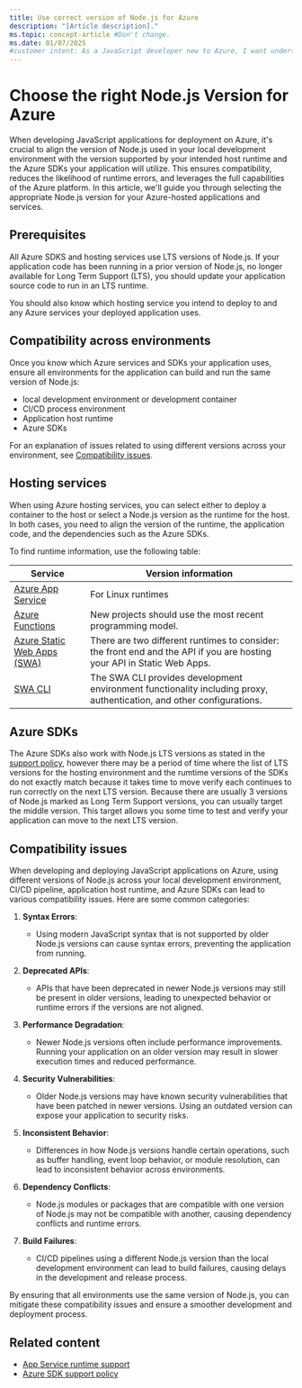 ```yaml
---
title: Use correct version of Node.js for Azure
description: "[Article description]."
ms.topic: concept-article #Don't change.
ms.date: 01/07/2025
#customer intent: As a JavaScript developer new to Azure, I want understand which version of Node.js to use for a hosting service or Azure sdk.
---
```

# Choose the right Node.js Version for Azure

When developing JavaScript applications for deployment on Azure, it's crucial to align the version of Node.js used in your local development environment with the version supported by your intended host runtime and the Azure SDKs your application will utilize. This ensures compatibility, reduces the likelihood of runtime errors, and leverages the full capabilities of the Azure platform. In this article, we'll guide you through selecting the appropriate Node.js version for your Azure-hosted applications and services.

## Prerequisites

All Azure SDKS and hosting services use LTS versions of Node.js. If your application code has been running in a prior version of Node.js, no longer available for Long Term Support (LTS), you should update your application source code to run in an LTS runtime. 

You should also know which hosting service you intend to deploy to and any Azure services your deployed application uses.

## Compatibility across environments

Once you know which Azure services and SDKs your application uses, ensure all environments for the application can build and run the same version of Node.js:

* local development environment or development container
* CI/CD process environment
* Application host runtime
* Azure SDKs

For an explanation of issues related to using different versions across your environment, see [Compatibility issues](#compatibility-issues). 

## Hosting services

When using Azure hosting services, you can select either to deploy a container to the host or select a Node.js version as the runtime for the host. In both cases, you need to align the version of the runtime, the application code, and the dependencies such as the Azure SDKs. 

To find runtime information, use the following table:

|Service|Version information|
|--|--|
|[Azure App Service](/Azure/app-service-linux-docs/blob/master/Runtime_Support/node_support.md#support-timeline)|For Linux runtimes|
|[Azure Functions](/azure/azure-functions/functions-reference-node?tabs=javascript%2Cwindows%2Cazure-cli&pivots=nodejs-model-v4#supported-versions)|New projects should use the most recent programming model.|
|[Azure Static Web Apps (SWA)](/azure/static-web-apps/languages-runtimes)|There are two different runtimes to consider: the front end and the API if you are hosting your API in Static Web Apps.|
|[SWA CLI](https://github.com/Azure/static-web-apps-cli/blob/main/package.json#L138)|The SWA CLI provides development environment functionality including proxy, authentication, and other configurations.|

## Azure SDKs

The Azure SDKs also work with Node.js LTS versions as stated in the [support policy](https://github.com/Azure/azure-sdk-for-js/blob/main/SUPPORT.md#microsoft-support-policy), however there may be a period of time where the list of LTS versions for the hosting environment and the rumtime versions of the SDKs do not exactly match because it takes time to move verify each continues to run correctly on the next LTS version. Because there are usually 3 versions of Node.js marked as Long Term Support versions, you can usually target the middle version. This target allows you some time to test and verify your application can move to the next LTS version. 

## Compatibility issues

When developing and deploying JavaScript applications on Azure, using different versions of Node.js across your local development environment, CI/CD pipeline, application host runtime, and Azure SDKs can lead to various compatibility issues. Here are some common categories:

1. **Syntax Errors**:
   - Using modern JavaScript syntax that is not supported by older Node.js versions can cause syntax errors, preventing the application from running.

2. **Deprecated APIs**:
   - APIs that have been deprecated in newer Node.js versions may still be present in older versions, leading to unexpected behavior or runtime errors if the versions are not aligned.

3. **Performance Degradation**:
   - Newer Node.js versions often include performance improvements. Running your application on an older version may result in slower execution times and reduced performance.

4. **Security Vulnerabilities**:
   - Older Node.js versions may have known security vulnerabilities that have been patched in newer versions. Using an outdated version can expose your application to security risks.

5. **Inconsistent Behavior**:
   - Differences in how Node.js versions handle certain operations, such as buffer handling, event loop behavior, or module resolution, can lead to inconsistent behavior across environments.

6. **Dependency Conflicts**:
   - Node.js modules or packages that are compatible with one version of Node.js may not be compatible with another, causing dependency conflicts and runtime errors.

7. **Build Failures**:
   - CI/CD pipelines using a different Node.js version than the local development environment can lead to build failures, causing delays in the development and release process.

By ensuring that all environments use the same version of Node.js, you can mitigate these compatibility issues and ensure a smoother development and deployment process.

## Related content

- [App Service runtime support](/Azure/app-service-linux-docs/blob/master/Runtime_Support/node_support)
- [Azure SDK support policy](https://github.com/Azure/azure-sdk-for-js/blob/main/SUPPORT.md#microsoft-support-policy)
